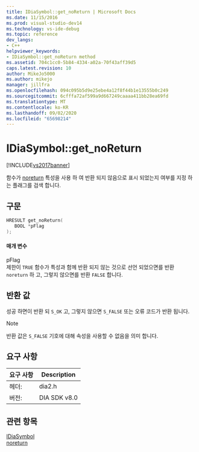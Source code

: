 ```yaml
---
title: IDiaSymbol::get_noReturn | Microsoft Docs
ms.date: 11/15/2016
ms.prod: visual-studio-dev14
ms.technology: vs-ide-debug
ms.topic: reference
dev_langs:
- C++
helpviewer_keywords:
- IDiaSymbol::get_noReturn method
ms.assetid: 704c1cc0-5b84-4334-a02a-70f43aff39d5
caps.latest.revision: 10
author: MikeJo5000
ms.author: mikejo
manager: jillfra
ms.openlocfilehash: 094c095b5d9e25ebe4a12f8f44b1e13555b0c249
ms.sourcegitcommit: 6cfffa72af599a9d667249caaaa411bb28ea69fd
ms.translationtype: MT
ms.contentlocale: ko-KR
ms.lasthandoff: 09/02/2020
ms.locfileid: "65698214"
---
```

# <a name="idiasymbolget_noreturn"></a>IDiaSymbol::get_noReturn
[!INCLUDE[vs2017banner](../../includes/vs2017banner.md)]

함수가 [noreturn](https://msdn.microsoft.com/library/9c6517e5-22d7-4051-9974-3d2200ae4d1d) 특성을 사용 하 여 반환 되지 않음으로 표시 되었는지 여부를 지정 하는 플래그를 검색 합니다.  
  
## <a name="syntax"></a>구문  
  
```cpp  
HRESULT get_noReturn(  
   BOOL *pFlag  
);  
```  
  
#### <a name="parameters"></a>매개 변수  
 pFlag  
 제한이 `TRUE` 함수가 특성과 함께 반환 되지 않는 것으로 선언 되었으면를 반환 `noreturn` 하 고, 그렇지 않으면를 반환 `FALSE` 합니다.  
  
## <a name="return-value"></a>반환 값  
 성공 하면이 반환 되 `S_OK` 고, 그렇지 않으면 `S_FALSE` 또는 오류 코드가 반환 됩니다.  
  
> [!NOTE]
> 반환 값은 `S_FALSE` 기호에 대해 속성을 사용할 수 없음을 의미 합니다.  
  
## <a name="requirements"></a>요구 사항  
  
|요구 사항|Description|  
|-----------------|-----------------|  
|헤더:|dia2.h|  
|버전:|DIA SDK v8.0|  
  
## <a name="see-also"></a>관련 항목  
 [IDiaSymbol](../../debugger/debug-interface-access/idiasymbol.md)   
 [noreturn](https://msdn.microsoft.com/library/9c6517e5-22d7-4051-9974-3d2200ae4d1d)

